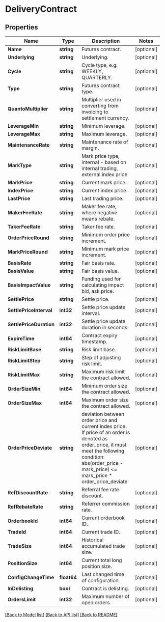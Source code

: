 # DeliveryContract

## Properties

Name | Type | Description | Notes
------------ | ------------- | ------------- | -------------
**Name** | **string** | Futures contract. | [optional] 
**Underlying** | **string** | Underlying. | [optional] 
**Cycle** | **string** | Cycle type, e.g. WEEKLY, QUARTERLY. | [optional] 
**Type** | **string** | Futures contract type. | [optional] 
**QuantoMultiplier** | **string** | Multiplier used in converting from invoicing to settlement currency. | [optional] 
**LeverageMin** | **string** | Minimum leverage. | [optional] 
**LeverageMax** | **string** | Maximum leverage. | [optional] 
**MaintenanceRate** | **string** | Maintenance rate of margin. | [optional] 
**MarkType** | **string** | Mark price type, internal - based on internal trading, external index price | [optional] 
**MarkPrice** | **string** | Current mark price. | [optional] 
**IndexPrice** | **string** | Current index price. | [optional] 
**LastPrice** | **string** | Last trading price. | [optional] 
**MakerFeeRate** | **string** | Maker fee rate, where negative means rebate. | [optional] 
**TakerFeeRate** | **string** | Taker fee rate. | [optional] 
**OrderPriceRound** | **string** | Minimum order price increment. | [optional] 
**MarkPriceRound** | **string** | Minimum mark price increment. | [optional] 
**BasisRate** | **string** | Fair basis rate. | [optional] 
**BasisValue** | **string** | Fair basis value. | [optional] 
**BasisImpactValue** | **string** | Funding used for calculating impact bid, ask price. | [optional] 
**SettlePrice** | **string** | Settle price. | [optional] 
**SettlePriceInterval** | **int32** | Settle price update interval. | [optional] 
**SettlePriceDuration** | **int32** | Settle price update duration in seconds. | [optional] 
**ExpireTime** | **int64** | Contract expiry timestamp. | [optional] 
**RiskLimitBase** | **string** | Risk limit base. | [optional] 
**RiskLimitStep** | **string** | Step of adjusting risk limit. | [optional] 
**RiskLimitMax** | **string** | Maximum risk limit the contract allowed. | [optional] 
**OrderSizeMin** | **int64** | Minimum order size the contract allowed. | [optional] 
**OrderSizeMax** | **int64** | Maximum order size the contract allowed. | [optional] 
**OrderPriceDeviate** | **string** | deviation between order price and current index price. If price of an order is denoted as order_price, it must meet the following condition:   abs(order_price - mark_price) &lt;&#x3D; mark_price * order_price_deviate | [optional] 
**RefDiscountRate** | **string** | Referral fee rate discount. | [optional] 
**RefRebateRate** | **string** | Referrer commission rate. | [optional] 
**OrderbookId** | **int64** | Current orderbook ID. | [optional] 
**TradeId** | **int64** | Current trade ID. | [optional] 
**TradeSize** | **int64** | Historical accumulated trade size. | [optional] 
**PositionSize** | **int64** | Current total long position size. | [optional] 
**ConfigChangeTime** | **float64** | Last changed time of configuration. | [optional] 
**InDelisting** | **bool** | Contract is delisting. | [optional] 
**OrdersLimit** | **int32** | Maximum number of open orders. | [optional] 

[[Back to Model list]](../README.md#documentation-for-models) [[Back to API list]](../README.md#documentation-for-api-endpoints) [[Back to README]](../README.md)


